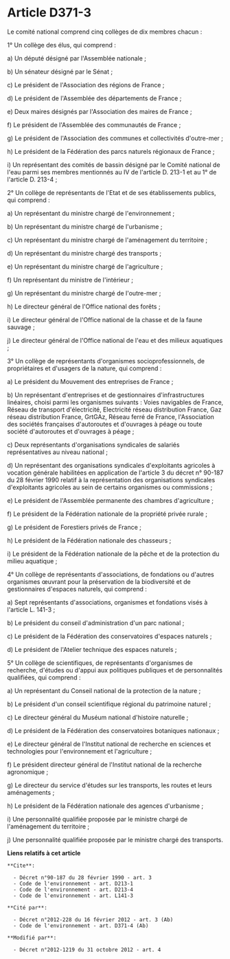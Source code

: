 # Article D371-3

Le comité national comprend cinq collèges de dix membres chacun : 

1° Un collège des élus, qui comprend : 

a) Un député désigné par l'Assemblée nationale ; 

b) Un sénateur désigné par le Sénat ; 

c) Le président de l'Association des régions de France ; 

d) Le président de l'Assemblée des départements de France ; 

e) Deux maires désignés par l'Association des maires de France ; 

f) Le président de l'Assemblée des communautés de France ; 

g) Le président de l'Association des communes et collectivités d'outre-mer ; 

h) Le président de la Fédération des parcs naturels régionaux de France ; 

i) Un représentant des comités de bassin désigné par le Comité national de l'eau parmi ses membres mentionnés au IV de
l'article D. 213-1 et au 1° de l'article D. 213-4 ; 

2° Un collège de représentants de l'Etat et de ses établissements publics, qui comprend : 

a) Un représentant du ministre chargé de l'environnement ; 

b) Un représentant du ministre chargé de l'urbanisme ; 

c) Un représentant du ministre chargé de l'aménagement du territoire ; 

d) Un représentant du ministre chargé des transports ; 

e) Un représentant du ministre chargé de l'agriculture ; 

f) Un représentant du ministre de l'intérieur ; 

g) Un représentant du ministre chargé de l'outre-mer ; 

h) Le directeur général de l'Office national des forêts ; 

i) Le directeur général de l'Office national de la chasse et de la faune sauvage ; 

j) Le directeur général de l'Office national de l'eau et des milieux aquatiques ; 

3° Un collège de représentants d'organismes socioprofessionnels, de propriétaires et d'usagers de la nature, qui comprend : 

a) Le président du Mouvement des entreprises de France ; 

b) Un représentant d'entreprises et de gestionnaires d'infrastructures linéaires, choisi parmi les organismes suivants :
Voies navigables de France, Réseau de transport d'électricité, Electricité réseau distribution France, Gaz réseau
distribution France, GrtGAz, Réseau ferré de France, l'Association des sociétés françaises d'autoroutes et d'ouvrages à péage
ou toute société d'autoroutes et d'ouvrages à péage ; 

c) Deux représentants d'organisations syndicales de salariés représentatives au niveau national ; 

d) Un représentant des organisations syndicales d'exploitants agricoles à vocation générale habilitées en application de
l'article 3 du décret n° 90-187 du 28 février 1990 relatif à la représentation des organisations syndicales d'exploitants
agricoles au sein de certains organismes ou commissions ; 

e) Le président de l'Assemblée permanente des chambres d'agriculture ; 

f) Le président de la Fédération nationale de la propriété privée rurale ; 

g) Le président de Forestiers privés de France ; 

h) Le président de la Fédération nationale des chasseurs ; 

i) Le président de la Fédération nationale de la pêche et de la protection du milieu aquatique ; 

4° Un collège de représentants d'associations, de fondations ou d'autres organismes œuvrant pour la préservation de la
biodiversité et de gestionnaires d'espaces naturels, qui comprend : 

a) Sept représentants d'associations, organismes et fondations visés à l'article L. 141-3 ; 

b) Le président du conseil d'administration d'un parc national ; 

c) Le président de la Fédération des conservatoires d'espaces naturels ; 

d) Le président de l'Atelier technique des espaces naturels ; 

5° Un collège de scientifiques, de représentants d'organismes de recherche, d'études ou d'appui aux politiques publiques et
de personnalités qualifiées, qui comprend : 

a) Un représentant du Conseil national de la protection de la nature ; 

b) Le président d'un conseil scientifique régional du patrimoine naturel ; 

c) Le directeur général du Muséum national d'histoire naturelle ; 

d) Le président de la Fédération des conservatoires botaniques nationaux ; 

e) Le directeur général de l'Institut national de recherche en sciences et technologies pour l'environnement et
l'agriculture ; 

f) Le président directeur général de l'Institut national de la recherche agronomique ; 

g) Le directeur du service d'études sur les transports, les routes et leurs aménagements ; 

h) Le président de la Fédération nationale des agences d'urbanisme ; 

i) Une personnalité qualifiée proposée par le ministre chargé de l'aménagement du territoire ; 

j) Une personnalité qualifiée proposée par le ministre chargé des transports.

**Liens relatifs à cet article**

	**Cite**:

	  - Décret n°90-187 du 28 février 1990 - art. 3
	  - Code de l'environnement - art. D213-1
	  - Code de l'environnement - art. D213-4
	  - Code de l'environnement - art. L141-3

	**Cité par**:

	  - Décret n°2012-228 du 16 février 2012 - art. 3 (Ab)
	  - Code de l'environnement - art. D371-4 (Ab)

	**Modifié par**:

	  - Décret n°2012-1219 du 31 octobre 2012 - art. 4
